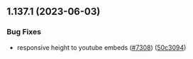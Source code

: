 ## 1.137.1 (2023-06-03)


### Bug Fixes

* responsive height to youtube embeds ([#7308](https://github.com/EddieHubCommunity/LinkFree/issues/7308)) ([50c3094](https://github.com/EddieHubCommunity/LinkFree/commit/50c30942e5328ed3988afab973a63e8e986457af))



